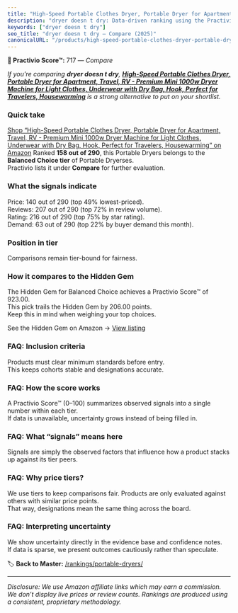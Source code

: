 ```yaml
---
title: "High-Speed Portable Clothes Dryer, Portable Dryer for Apartment, Travel, RV - Premium Mini 1000w Dryer Machine for Light Clothes, Underwear with Dry Bag, Hook, Perfect for Travelers, Housewarming"
description: "dryer doesn t dry: Data-driven ranking using the Practivio Score™. Positioned by quality, value, demand, findability, momentum."
keywords: ["dryer doesn t dry"]
seo_title: "dryer doesn t dry — Compare (2025)"
canonicalURL: "/products/high-speed-portable-clothes-dryer-portable-dryer-for-apartment-travel-rv-premium-mini-1000w-dryer-machine-for-light-clothes-underwear-with-dry-bag-hook-perfect-for-travelers-housewarming-B0F4MVFLLM/"
---
```


**🛒 Practivio Score™:** 717 — _Compare_


*If you're comparing **dryer doesn t dry**, **[High-Speed Portable Clothes Dryer, Portable Dryer for Apartment, Travel, RV - Premium Mini 1000w Dryer Machine for Light Clothes, Underwear with Dry Bag, Hook, Perfect for Travelers, Housewarming](https://www.amazon.com/dp/B0F4MVFLLM?tag=practivio-20)** is a strong alternative to put on your shortlist.*
### Quick take
[Shop “High-Speed Portable Clothes Dryer, Portable Dryer for Apartment, Travel, RV - Premium Mini 1000w Dryer Machine for Light Clothes, Underwear with Dry Bag, Hook, Perfect for Travelers, Housewarming” on Amazon](https://www.amazon.com/dp/B0F4MVFLLM?tag=practivio-20)
Ranked **158 out of 290**, this Portable Dryers belongs to the **Balanced Choice tier** of Portable Dryerses.  
Practivio lists it under **Compare** for further evaluation.

### What the signals indicate
Price: 140 out of 290 (top 49% lowest-priced).  
Reviews: 207 out of 290 (top 72% in review volume).  
Rating: 216 out of 290 (top 75% by star rating).  
Demand: 63 out of 290 (top 22% by buyer demand this month).

### Position in tier
Comparisons remain tier-bound for fairness.

### How it compares to the Hidden Gem
The Hidden Gem for Balanced Choice achieves a Practivio Score™ of 923.00.  
This pick trails the Hidden Gem by 206.00 points.  
Keep this in mind when weighing your top choices.  

See the Hidden Gem on Amazon → [View listing](https://www.amazon.com/dp/B00Q4X2FSM?tag=practivio-20)

### FAQ: Inclusion criteria
Products must clear minimum standards before entry.  
This keeps cohorts stable and designations accurate.

### FAQ: How the score works
A Practivio Score™ (0–100) summarizes observed signals into a single number within each tier.  
If data is unavailable, uncertainty grows instead of being filled in.

### FAQ: What “signals” means here
Signals are simply the observed factors that influence how a product stacks up against its tier peers.

### FAQ: Why price tiers?
We use tiers to keep comparisons fair. Products are only evaluated against others with similar price points.  
That way, designations mean the same thing across the board.

### FAQ: Interpreting uncertainty
We show uncertainty directly in the evidence base and confidence notes.  
If data is sparse, we present outcomes cautiously rather than speculate.

<!-- Missing template for Compare/CompareWithinPriceClass -->


🏷️ **Back to Master:** [/rankings/portable-dryers/](/rankings/portable-dryers/)

---
_Disclosure: We use Amazon affiliate links which may earn a commission. We don’t display live prices or review counts. Rankings are produced using a consistent, proprietary methodology._
